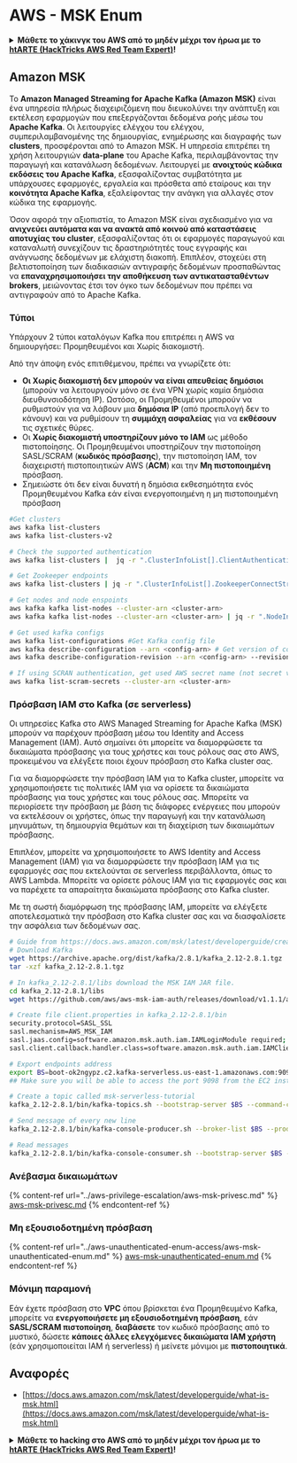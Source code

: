 # AWS - MSK Enum

<details>

<summary><strong>Μάθετε το χάκινγκ του AWS από το μηδέν μέχρι τον ήρωα με το</strong> <a href="https://training.hacktricks.xyz/courses/arte"><strong>htARTE (HackTricks AWS Red Team Expert)</strong></a><strong>!</strong></summary>

Άλλοι τρόποι για να υποστηρίξετε το HackTricks:

* Εάν θέλετε να δείτε την **εταιρεία σας να διαφημίζεται στο HackTricks** ή να **κατεβάσετε το HackTricks σε μορφή PDF** ελέγξτε τα [**ΣΧΕΔΙΑ ΣΥΝΔΡΟΜΗΣ**](https://github.com/sponsors/carlospolop)!
* Αποκτήστε το [**επίσημο PEASS & HackTricks swag**](https://peass.creator-spring.com)
* Ανακαλύψτε [**The PEASS Family**](https://opensea.io/collection/the-peass-family), τη συλλογή μας από αποκλειστικά [**NFTs**](https://opensea.io/collection/the-peass-family)
* **Εγγραφείτε στη** 💬 [**ομάδα Discord**](https://discord.gg/hRep4RUj7f) ή στη [**ομάδα telegram**](https://t.me/peass) ή **ακολουθήστε** μας στο **Twitter** 🐦 [**@hacktricks_live**](https://twitter.com/hacktricks_live)**.**
* **Μοιραστείτε τα χάκινγκ κόλπα σας υποβάλλοντας PRs στα** [**HackTricks**](https://github.com/carlospolop/hacktricks) και [**HackTricks Cloud**](https://github.com/carlospolop/hacktricks-cloud) αποθετήρια του github.

</details>

## Amazon MSK

Το **Amazon Managed Streaming for Apache Kafka (Amazon MSK)** είναι ένα υπηρεσία πλήρως διαχειριζόμενη που διευκολύνει την ανάπτυξη και εκτέλεση εφαρμογών που επεξεργάζονται δεδομένα ροής μέσω του **Apache Kafka**. Οι λειτουργίες ελέγχου του ελέγχου, συμπεριλαμβανομένης της δημιουργίας, ενημέρωσης και διαγραφής των **clusters**, προσφέρονται από το Amazon MSK.
Η υπηρεσία επιτρέπει τη χρήση λειτουργιών **data-plane** του Apache Kafka, περιλαμβάνοντας την παραγωγή και κατανάλωση δεδομένων. Λειτουργεί με **ανοιχτούς κώδικα εκδόσεις του Apache Kafka**, εξασφαλίζοντας συμβατότητα με υπάρχουσες εφαρμογές, εργαλεία και πρόσθετα από εταίρους και την **κοινότητα Apache Kafka**, εξαλείφοντας την ανάγκη για αλλαγές στον κώδικα της εφαρμογής.

Όσον αφορά την αξιοπιστία, το Amazon MSK είναι σχεδιασμένο για να **ανιχνεύει αυτόματα και να ανακτά από κοινού από καταστάσεις αποτυχίας του cluster**, εξασφαλίζοντας ότι οι εφαρμογές παραγωγού και καταναλωτή συνεχίζουν τις δραστηριότητές τους εγγραφής και ανάγνωσης δεδομένων με ελάχιστη διακοπή. Επιπλέον, στοχεύει στη βελτιστοποίηση των διαδικασιών αντιγραφής δεδομένων προσπαθώντας να **επαναχρησιμοποιήσει την αποθήκευση των αντικατασταθέντων brokers**, μειώνοντας έτσι τον όγκο των δεδομένων που πρέπει να αντιγραφούν από το Apache Kafka.

### **Τύποι**

Υπάρχουν 2 τύποι καταλόγων Kafka που επιτρέπει η AWS να δημιουργήσει: Προμηθευμένοι και Χωρίς διακομιστή.

Από την άποψη ενός επιτιθέμενου, πρέπει να γνωρίζετε ότι:

* **Οι Χωρίς διακομιστή δεν μπορούν να είναι απευθείας δημόσιοι** (μπορούν να λειτουργούν μόνο σε ένα VPN χωρίς καμία δημόσια διευθυνσιοδότηση IP). Ωστόσο, οι Προμηθευμένοι μπορούν να ρυθμιστούν για να λάβουν μια **δημόσια IP** (από προεπιλογή δεν το κάνουν) και να ρυθμίσουν τη **συμμάχη ασφαλείας** για να **εκθέσουν** τις σχετικές θύρες.
* Οι **Χωρίς διακομιστή υποστηρίζουν μόνο το IAM** ως μέθοδο πιστοποίησης. Οι Προμηθευμένοι υποστηρίζουν την πιστοποίηση SASL/SCRAM (**κωδικός πρόσβασης**), την πιστοποίηση IAM, τον διαχειριστή πιστοποιητικών AWS (**ACM**) και την **Μη πιστοποιημένη** πρόσβαση.
* Σημειώστε ότι δεν είναι δυνατή η δημόσια εκθεσημότητα ενός Προμηθευμένου Kafka εάν είναι ενεργοποιημένη η μη πιστοποιημένη πρόσβαση
```bash
#Get clusters
aws kafka list-clusters
aws kafka list-clusters-v2

# Check the supported authentication
aws kafka list-clusters |  jq -r ".ClusterInfoList[].ClientAuthentication"

# Get Zookeeper endpoints
aws kafka list-clusters | jq -r ".ClusterInfoList[].ZookeeperConnectString, .ClusterInfoList[].ZookeeperConnectStringTls"

# Get nodes and node enspoints
aws kafka kafka list-nodes --cluster-arn <cluster-arn>
aws kafka kafka list-nodes --cluster-arn <cluster-arn> | jq -r ".NodeInfoList[].BrokerNodeInfo.Endpoints" # Get endpoints

# Get used kafka configs
aws kafka list-configurations #Get Kafka config file
aws kafka describe-configuration --arn <config-arn> # Get version of config
aws kafka describe-configuration-revision --arn <config-arn> --revision <version> # Get content of config version

# If using SCRAN authentication, get used AWS secret name (not secret value)
aws kafka list-scram-secrets --cluster-arn <cluster-arn>
```
### Πρόσβαση IAM στο Kafka (σε serverless)

Οι υπηρεσίες Kafka στο AWS Managed Streaming for Apache Kafka (MSK) μπορούν να παρέχουν πρόσβαση μέσω του Identity and Access Management (IAM). Αυτό σημαίνει ότι μπορείτε να διαμορφώσετε τα δικαιώματα πρόσβασης για τους χρήστες και τους ρόλους σας στο AWS, προκειμένου να ελέγξετε ποιοι έχουν πρόσβαση στο Kafka cluster σας.

Για να διαμορφώσετε την πρόσβαση IAM για το Kafka cluster, μπορείτε να χρησιμοποιήσετε τις πολιτικές IAM για να ορίσετε τα δικαιώματα πρόσβασης για τους χρήστες και τους ρόλους σας. Μπορείτε να περιορίσετε την πρόσβαση με βάση τις διάφορες ενέργειες που μπορούν να εκτελέσουν οι χρήστες, όπως την παραγωγή και την κατανάλωση μηνυμάτων, τη δημιουργία θεμάτων και τη διαχείριση των δικαιωμάτων πρόσβασης.

Επιπλέον, μπορείτε να χρησιμοποιήσετε το AWS Identity and Access Management (IAM) για να διαμορφώσετε την πρόσβαση IAM για τις εφαρμογές σας που εκτελούνται σε serverless περιβάλλοντα, όπως το AWS Lambda. Μπορείτε να ορίσετε ρόλους IAM για τις εφαρμογές σας και να παρέχετε τα απαραίτητα δικαιώματα πρόσβασης στο Kafka cluster.

Με τη σωστή διαμόρφωση της πρόσβασης IAM, μπορείτε να ελέγξετε αποτελεσματικά την πρόσβαση στο Kafka cluster σας και να διασφαλίσετε την ασφάλεια των δεδομένων σας.
```bash
# Guide from https://docs.aws.amazon.com/msk/latest/developerguide/create-serverless-cluster.html
# Download Kafka
wget https://archive.apache.org/dist/kafka/2.8.1/kafka_2.12-2.8.1.tgz
tar -xzf kafka_2.12-2.8.1.tgz

# In kafka_2.12-2.8.1/libs download the MSK IAM JAR file.
cd kafka_2.12-2.8.1/libs
wget https://github.com/aws/aws-msk-iam-auth/releases/download/v1.1.1/aws-msk-iam-auth-1.1.1-all.jar

# Create file client.properties in kafka_2.12-2.8.1/bin
security.protocol=SASL_SSL
sasl.mechanism=AWS_MSK_IAM
sasl.jaas.config=software.amazon.msk.auth.iam.IAMLoginModule required;
sasl.client.callback.handler.class=software.amazon.msk.auth.iam.IAMClientCallbackHandler

# Export endpoints address
export BS=boot-ok2ngypz.c2.kafka-serverless.us-east-1.amazonaws.com:9098
## Make sure you will be able to access the port 9098 from the EC2 instance (check VPS, subnets and SG)

# Create a topic called msk-serverless-tutorial
kafka_2.12-2.8.1/bin/kafka-topics.sh --bootstrap-server $BS --command-config client.properties --create --topic msk-serverless-tutorial --partitions 6

# Send message of every new line
kafka_2.12-2.8.1/bin/kafka-console-producer.sh --broker-list $BS --producer.config client.properties --topic msk-serverless-tutorial

# Read messages
kafka_2.12-2.8.1/bin/kafka-console-consumer.sh --bootstrap-server $BS --consumer.config client.properties --topic msk-serverless-tutorial --from-beginning
```
### Ανέβασμα δικαιωμάτων

{% content-ref url="../aws-privilege-escalation/aws-msk-privesc.md" %}
[aws-msk-privesc.md](../aws-privilege-escalation/aws-msk-privesc.md)
{% endcontent-ref %}

### Μη εξουσιοδοτημένη πρόσβαση

{% content-ref url="../aws-unauthenticated-enum-access/aws-msk-unauthenticated-enum.md" %}
[aws-msk-unauthenticated-enum.md](../aws-unauthenticated-enum-access/aws-msk-unauthenticated-enum.md)
{% endcontent-ref %}

### Μόνιμη παραμονή

Εάν έχετε πρόσβαση στο **VPC** όπου βρίσκεται ένα Προμηθευμένο Kafka, μπορείτε να **ενεργοποιήσετε μη εξουσιοδοτημένη πρόσβαση**, εάν **SASL/SCRAM πιστοποίηση**, **διαβάσετε** τον κωδικό πρόσβασης από το μυστικό, δώσετε **κάποιες άλλες ελεγχόμενες δικαιώματα IAM χρήστη** (εάν χρησιμοποιείται IAM ή serverless) ή μείνετε μόνιμοι με **πιστοποιητικά**.

## Αναφορές

* [https://docs.aws.amazon.com/msk/latest/developerguide/what-is-msk.html](https://docs.aws.amazon.com/msk/latest/developerguide/what-is-msk.html)

<details>

<summary><strong>Μάθετε το hacking στο AWS από το μηδέν μέχρι τον ήρωα με το</strong> <a href="https://training.hacktricks.xyz/courses/arte"><strong>htARTE (HackTricks AWS Red Team Expert)</strong></a><strong>!</strong></summary>

Άλλοι τρόποι για να υποστηρίξετε το HackTricks:

* Εάν θέλετε να δείτε την **εταιρεία σας να διαφημίζεται στο HackTricks** ή να **κατεβάσετε το HackTricks σε μορφή PDF** ελέγξτε τα [**ΣΧΕΔΙΑ ΣΥΝΔΡΟΜΗΣ**](https://github.com/sponsors/carlospolop)!
* Αποκτήστε το [**επίσημο PEASS & HackTricks swag**](https://peass.creator-spring.com)
* Ανακαλύψτε [**The PEASS Family**](https://opensea.io/collection/the-peass-family), τη συλλογή μας από αποκλειστικά [**NFTs**](https://opensea.io/collection/the-peass-family)
* **Εγγραφείτε στη** 💬 [**ομάδα Discord**](https://discord.gg/hRep4RUj7f) ή στην [**ομάδα telegram**](https://t.me/peass) ή **ακολουθήστε** μας στο **Twitter** 🐦 [**@hacktricks_live**](https://twitter.com/hacktricks_live)**.**
* **Μοιραστείτε τα κόλπα σας για το hacking υποβάλλοντας PRs στα** [**HackTricks**](https://github.com/carlospolop/hacktricks) και [**HackTricks Cloud**](https://github.com/carlospolop/hacktricks-cloud) αποθετήρια του github.

</details>
